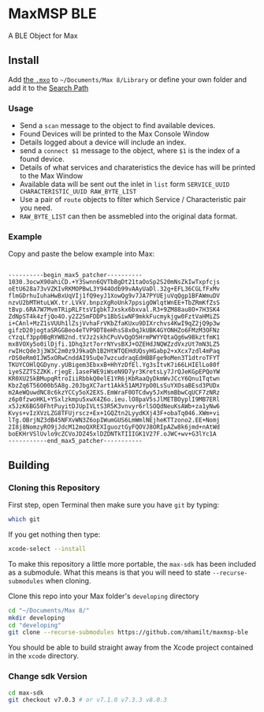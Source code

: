 # MaxMSP BLE

A BLE Object for Max

## Install

Add [the `.mxo`](https://github.com/mhamilt/maxmsp-ble/releases/download/0.1.0-alpha/max-ble.mxo.zip) to `~/Documents/Max 8/Library` or define your own folder and add it to the [Search Path](https://docs.cycling74.com/max8/vignettes/search_path)

### Usage

- Send a `scan` message to the object to find available devices.
- Found Devices will be printed to the Max Console Window
- Details logged about a device will include an index.
- send a `connect $1` message to the object, where `$1` is the index of a found device.
- Details of what services and charateristics the device has will be printed to the Max Window
- Available data will be sent out the inlet in `list` form `SERVICE_UUID CHARACTERISTIC_UUID RAW_BYTE_LIST`
- Use a pair of `route` objects to filter which Service / Characteristic pair you need.
- `RAW_BYTE_LIST` can then be assmebled into the original data format.

### Example

Copy and paste the below example into Max:

<pre><code>
----------begin_max5_patcher----------
1030.3ocwX90ahiCD.+Y3Swnn6QVTbBgDt21taOoSp2S20mNsZkIwTxpfcjs
oEtU628a73vVZKIvRKMOPBwL3Y944Odb99vAAyUaDl.32g+EFL36CGLfFxMv
flmGDrhuIuhaHwBxUqVIj1fQ9eyJ1XowQg9v7JA7PYUEjuVqQgp1BFAWmuDV
nzvU2bMTHtuLWX.tr.LVkV.bnpzXgRoUnk7ppsigOWlqtWnEE+TbZRmKfZsS
tBvp.6RA7W7MvmTRipRLFtsVIgbkTJxskx6bxval.R3+9ZM88au8O+7H3SK4
ZdNpST4k4zfjQo4O.y2Z2SmFDDPs1BbSiwNF9mkkFucmykjgw0FztVaHMiZS
i+CAnl+MzZ1sVUUh1lZsjVvhaFrVKbZfaKUxu9DIXrchvs4KwI9qZ2jQ9p3w
gifzD20jogtaSRGGBeo4eTVP9DT8eHhsS8x0qJkUBK4GYONHZo6FMzM3OFNz
cYzqLf3pp0BqRYWB2nd.tVJz2skhCPuVvQgO5HrmPWYYQtaQg6w9BkztfmK1
mx8VOXy5o0ilDjfi.1Dhq3zt7orrNYvsBXJ+OZEHdJNQWZzdVxzUt7mN3LZ5
rwIHcQde3j3W3C2m0z9J9kaQh1B2HtWTQEHdUQsyHGabp2+xXcx7zdl4mPaq
rDS0eRm0IJW5xORwCnddAI95uQe7wzcudraqEdHBBFge9oMen3T1dtroTFYT
TKUYCOHlQGDyny.yUBigem3EbxxB+HhYzDfEl.Yg3sItvK7i66LHIElLo80f
iyeSZZTSZZKK.rjegE.1aseFWE9iWseN9D7yr3KretsLy7JrQJeKGpEPQoYW
KR0XU25kBMupqRtroIiiRbbkQ0elE1YR6jKbRaaQyDkmWvJCcY6Qnu1Tqtwn
KbzZq6T56O00b5A8g.20JbgXC7art1Akk51AMJYpO0LsSuYXOsaBEsd3PUDx
m2AeWQuwdNC8c6kzYCCy5oX2EXS.EmWraF0OTCdwy5JxMsmBbwCqUCF7zNRz
z6p0fzwoHKL+YSxlzkmpu5xwX4Z6o.ieu.lO8paV5sJlMETBOyplI9MB7ERl
x5JzK6BG50FhtPuyitDJUpIVLtS3R5K3vnvyr6rlSOQdNeuKsAWb+za1yNw6
Kvys+vIzXVzLZG8TFUjrscz+Ex+1GQZtn2LyydKXj43F+obaTq046.XWm+vi
lTg.OBrjNZ3dB45NFXvWN3Z6opIWumGUS6LmWmlNEjheKTTzono2.EE+Nomj
2I8j8NomzyRO9jJdcM12moQXREXIguoztGyFQOVJ8ORIpAZw8k6jmd+nAtWd
boEKHrVSlUvlo9cZCVoJDZ45xlDZDNTkTIIIGK1V27F.oJWC+wv+G3lYc1A
-----------end_max5_patcher-----------
</code></pre>


## Building

### Cloning this Repository

First step, open Terminal then make sure you have `git` by typing:

```sh
which git
```

If you get nothing then type:

```sh
xcode-select --install
```

To make this repository a little more portable, the `max-sdk` has been included as a submodule. What this means is that you will need to state `--recurse-submodules` when cloning.

Clone this repo into your Max folder's `developing` directory

```sh
cd "~/Documents/Max 8/"
mkdir developing
cd "developing"
git clone --recurse-submodules https://github.com/mhamilt/maxmsp-ble
```

You should be able to build straight away from the Xcode project contained in the `xcode` directory.

### Change sdk Version

```sh
cd max-sdk
git checkout v7.0.3 # or v7.1.0 v7.3.3 v8.0.3
```
